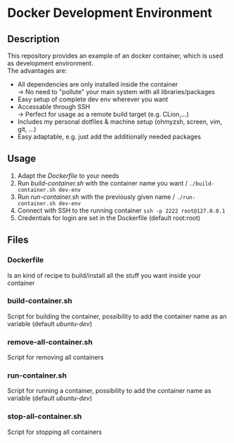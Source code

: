 # Docker Development Environment

## Description
This repository provides an example of an docker container, which is used as development environment. \
The advantages are:
- All dependencies are only installed inside the container \
-> No need to "pollute" your main system with all libraries/packages
- Easy setup of complete dev env wherever you want
- Accessable through SSH \
-> Perfect for usage as a remote build target (e.g. CLion,...)
- Includes my personal dotfiles & machine setup (ohmyzsh, screen, vim, git, ...)
- Easy adaptable, e.g. just add the additionally needed packages

## Usage
1. Adapt the _Dockerfile_ to your needs
2. Run _build-container.sh_ with the container name you want /
`./build-container.sh dev-env`
3. Run _run-container.sh_ with the previously given name /
`./run-container.sh dev-env`
4. Connect with SSH to the running container
`ssh -p 2222 root@127.0.0.1`
5. Credentials for login are set in the Dockerfile (default root:root)

## Files
### Dockerfile
Is an kind of recipe to build/install all the stuff you want inside your container

### build-container.sh
Script for building the container, possibility to add the container name as an variable (default _ubuntu-dev_)

### remove-all-container.sh
Script for removing all containers

### run-container.sh
Script for running a container, possibility to add the container name as variable (default _ubuntu-dev_)

### stop-all-container.sh
Script for stopping all containers
